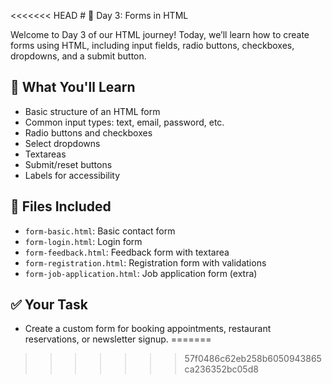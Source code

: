 <<<<<<< HEAD
                                                       # 📘 Day 3: Forms in HTML

Welcome to Day 3 of our HTML journey! Today, we’ll learn how to create forms
 using HTML, including input fields, radio buttons, checkboxes, dropdowns, and a submit button.

## 🔧 What You'll Learn
- Basic structure of an HTML form
- Common input types: text, email, password, etc.
- Radio buttons and checkboxes
- Select dropdowns
- Textareas
- Submit/reset buttons
- Labels for accessibility

## 📂 Files Included
- `form-basic.html`: Basic contact form
- `form-login.html`: Login form
- `form-feedback.html`: Feedback form with textarea
- `form-registration.html`: Registration form with validations
- `form-job-application.html`: Job application form (extra)

## ✅ Your Task
- Create a custom form for booking appointments, restaurant reservations, or newsletter signup.
=======
>>>>>>> 57f0486c62eb258b6050943865ca236352bc05d8
